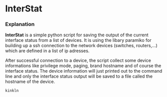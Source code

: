 # InterStat

<b><h3>Explanation</h3></b>
<b>InterStat</b> is a simple python script for saving the output of the current interface status from a list of devices. It is using the libary paramiko for building up a ssh connection to the network devices (switches, routers,...) which are defined in a list of ip adresses.

After successful connection to a device, the script collect some device informations like privilege mode, paging, brand hostname and of course the interface status. The device information will just printed out to the command line and only the interface status output will be saved to a file called the hostname of the device.

<code>kinkln</code>
